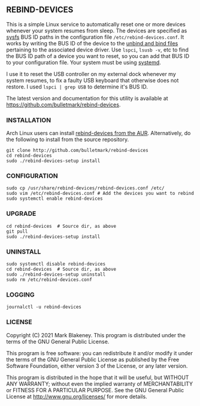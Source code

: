 ## REBIND-DEVICES

This is a simple Linux service to automatically reset one or more
devices whenever your system resumes from sleep. The devices are
specified as [sysfs](https://man7.org/linux/man-pages/man5/sysfs.5.html)
BUS ID paths in the configuration file `/etc/rebind-devices.conf`. It
works by writing the BUS ID of the device to the [unbind and bind
files](https://lwn.net/Articles/143397/) pertaining to the associated
device driver. Use `lspci`, `lsusb -v`, etc to find the BUS ID path of a
device you want to reset, so you can add that BUS ID to your
configuration file. Your system must be using
[systemd](https://www.freedesktop.org/wiki/Software/systemd/).

I use it to reset the USB controller on my external dock whenever my
system resumes, to fix a faulty USB keyboard that otherwise does not
restore. I used `lspci | grep USB` to determine it's BUS ID.

The latest version and documentation for this utility is available at
https://github.com/bulletmark/rebind-devices.

### INSTALLATION

Arch Linux users can install [rebind-devices from the
AUR](https://aur.archlinux.org/packages/rebind-devices/).
Alternatively, do the following to install from the source repository.

    git clone http://github.com/bulletmark/rebind-devices
    cd rebind-devices
    sudo ./rebind-devices-setup install

### CONFIGURATION

    sudo cp /usr/share/rebind-devices/rebind-devices.conf /etc/
    sudo vim /etc/rebind-devices.conf # Add the devices you want to rebind
    sudo systemctl enable rebind-devices

### UPGRADE

    cd rebind-devices  # Source dir, as above
    git pull
    sudo ./rebind-devices-setup install

### UNINSTALL

    sudo systemctl disable rebind-devices
    cd rebind-devices  # Source dir, as above
    sudo ./rebind-devices-setup uninstall
    sudo rm /etc/rebind-devices.conf

### LOGGING

    journalctl -u rebind-devices

### LICENSE

Copyright (C) 2021 Mark Blakeney. This program is distributed under the
terms of the GNU General Public License.

This program is free software: you can redistribute it and/or modify it
under the terms of the GNU General Public License as published by the
Free Software Foundation, either version 3 of the License, or any later
version.

This program is distributed in the hope that it will be useful, but
WITHOUT ANY WARRANTY; without even the implied warranty of
MERCHANTABILITY or FITNESS FOR A PARTICULAR PURPOSE. See the GNU General
Public License at <http://www.gnu.org/licenses/> for more details.

<!-- vim: se ai syn=markdown: -->
